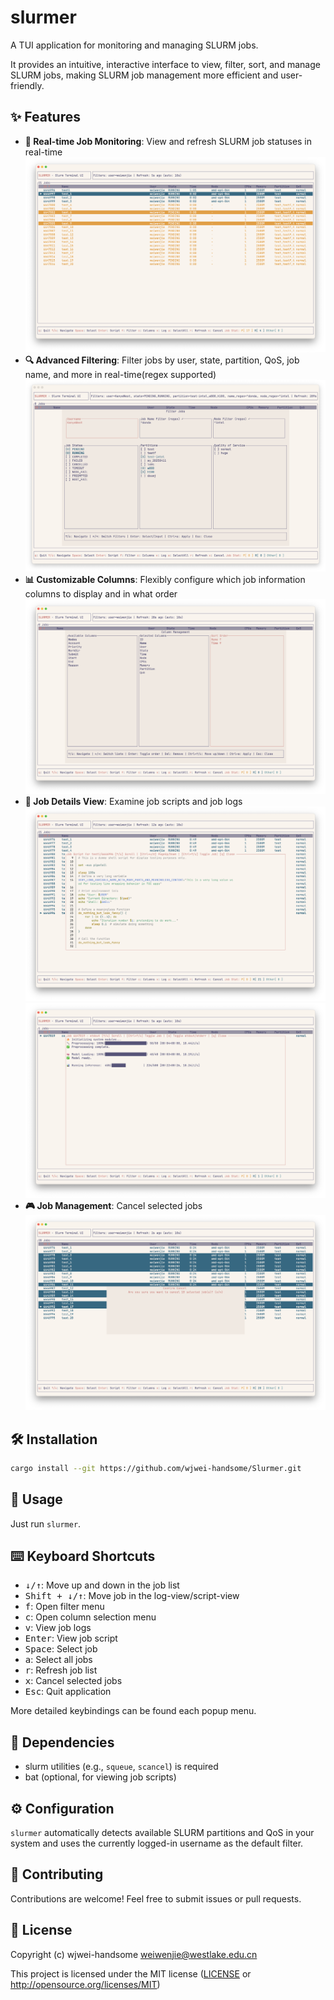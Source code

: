 # slurmer

A TUI application for monitoring and managing SLURM jobs.

It provides an intuitive, interactive interface to view, filter, sort, and manage SLURM jobs, making SLURM job management more efficient and user-friendly.

## ✨ Features

- **🔄 Real-time Job Monitoring**: View and refresh SLURM job statuses in real-time
![](./images/monitor.png)
- **🔍 Advanced Filtering**: Filter jobs by user, state, partition, QoS, job name, and more in real-time(regex supported)
![](./images/filter.png)
- **📊 Customizable Columns**: Flexibly configure which job information columns to display and in what order
![](./images/columns.png)
- **📝 Job Details View**: Examine job scripts and job logs
![](./images/script.png)<br>![](./images/log.png)
- **🎮 Job Management**: Cancel selected jobs
![](./images/cancel.png)


<!-- | 🔄 **Real-time Job Monitoring** | 🔍 **Advanced Filtering** | 📊 **Customizable Columns** |
|----------------------------------|---------------------------|------------------------------|
| **View and refresh SLURM job statuses in real-time**<br>![](./images/monitor.png)       | **Filter jobs by user, state, partition, QoS, job name, and more in real-time (regex supported)**<br>![](./images/filter.png)  | **Flexibly configure which job information columns to display and in what order**<br>![](./images/columns.png)    |

| 📝 **Job Details View**         | 🎮 **Job Management**     |                              |
|----------------------------------|---------------------------|------------------------------|
| **Examine job scripts and job logs**<br>![](./images/script.png)<br>![](./images/log.png) | **Cancel selected jobs directly from the UI**<br>![](./images/cancel.png) |                              | -->

## 🛠️ Installation

```bash
cargo install --git https://github.com/wjwei-handsome/Slurmer.git
```
## 📖 Usage

Just run `slurmer`.

## ⌨️ Keyboard Shortcuts

- <kbd>↓/↑</kbd>: Move up and down in the job list
- <kbd>Shift + ↓/↑</kbd>: Move job in the log-view/script-view
- <kbd>f</kbd>: Open filter menu
- <kbd>c</kbd>: Open column selection menu
- <kbd>v</kbd>: View job logs
- <kbd>Enter</kbd>: View job script
- <kbd>Space</kbd>: Select job
- <kbd>a</kbd>: Select all jobs
- <kbd>r</kbd>: Refresh job list
- <kbd>x</kbd>: Cancel selected jobs
- <kbd>Esc</kbd>: Quit application

More detailed keybindings can be found each popup menu.

## 🔗 Dependencies

- slurm utilities (e.g., `squeue`, `scancel`) is required
- bat (optional, for viewing job scripts)

## ⚙️ Configuration

`slurmer` automatically detects available SLURM partitions and QoS in your system and uses the currently logged-in username as the default filter.

## 👥 Contributing

Contributions are welcome! Feel free to submit issues or pull requests.

## 📜 License

Copyright (c) wjwei-handsome <weiwenjie@westlake.edu.cn>

This project is licensed under the MIT license ([LICENSE] or <http://opensource.org/licenses/MIT>)

[LICENSE]: ./LICENSE
